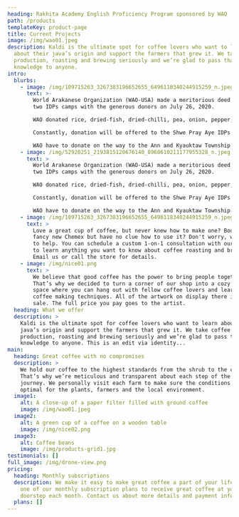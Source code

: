 ```yaml
---
heading: Rakhita Academy English Proficiency Program sponsored by WAO
path: /products
templateKey: product-page
title: Current Projects
image: /img/wao01.jpeg
description: Kaldi is the ultimate spot for coffee lovers who want to learn
  about their java’s origin and support the farmers that grew it. We take coffee
  production, roasting and brewing seriously and we’re glad to pass that
  knowledge to anyone.
intro:
  blurbs:
    - image: /img/109715263_3267383196652655_6496118340244915259_n.jpeg
      text: >-
        World Arakanese Organization (WAO-USA) made a meritorious deed to the
        two IDPs camps with the generous donors on July 26, 2020.

        WAO donated rice, dried-fish, dried-chilli, pea, onion, pepper, garlic and some cash at the IDPs camp of Shwe Pray Tha Monastery, Kyae Taw Village and at the Aung Chan Tha IDPs camp in Byine Phyu Village, Sittwey Township, Arakan.

        Constantly, donation will be offered to the Shwe Pray Aye IDPs camp, Byine Phyu Village led by Dr. Aye Chan, a patron of WAO, on July 28, 2020.

        WAO have to donate on the way to the Ann and Kyauktaw Township.
    - image: /img/52920251_2193815120676140_8960610211177955328_n.jpeg
      text: >
        World Arakanese Organization (WAO-USA) made a meritorious deed to the
        two IDPs camps with the generous donors on July 26, 2020.

        WAO donated rice, dried-fish, dried-chilli, pea, onion, pepper, garlic and some cash at the IDPs camp of Shwe Pray Tha Monastery, Kyae Taw Village and at the Aung Chan Tha IDPs camp in Byine Phyu Village, Sittwey Township, Arakan.

        Constantly, donation will be offered to the Shwe Pray Aye IDPs camp, Byine Phyu Village led by Dr. Aye Chan, a patron of WAO, on July 28, 2020.

        WAO have to donate on the way to the Ann and Kyauktaw Township.
    - image: /img/109715263_3267383196652655_6496118340244915259_n.jpeg
      text: >
        Love a great cup of coffee, but never knew how to make one? Bought a
        fancy new Chemex but have no clue how to use it? Don't worry, we’re here
        to help. You can schedule a custom 1-on-1 consultation with our baristas
        to learn anything you want to know about coffee roasting and brewing.
        Email us or call the store for details.
    - image: /img/nice01.png
      text: >
        We believe that good coffee has the power to bring people together.
        That’s why we decided to turn a corner of our shop into a cozy meeting
        space where you can hang out with fellow coffee lovers and learn about
        coffee making techniques. All of the artwork on display there is for
        sale. The full price you pay goes to the artist.
  heading: What we offer
  description: >
    Kaldi is the ultimate spot for coffee lovers who want to learn about their
    java’s origin and support the farmers that grew it. We take coffee
    production, roasting and brewing seriously and we’re glad to pass that
    knowledge to anyone. This is an edit via identity...
main:
  heading: Great coffee with no compromises
  description: >
    We hold our coffee to the highest standards from the shrub to the cup.
    That’s why we’re meticulous and transparent about each step of the coffee’s
    journey. We personally visit each farm to make sure the conditions are
    optimal for the plants, farmers and the local environment.
  image1:
    alt: A close-up of a paper filter filled with ground coffee
    image: /img/wao01.jpeg
  image2:
    alt: A green cup of a coffee on a wooden table
    image: /img/nice02.png
  image3:
    alt: Coffee beans
    image: /img/products-grid1.jpg
testimonials: []
full_image: /img/drone-view.png
pricing:
  heading: Monthly subscriptions
  description: We make it easy to make great coffee a part of your life. Choose
    one of our monthly subscription plans to receive great coffee at your
    doorstep each month. Contact us about more details and payment info.
  plans: []
---
```

